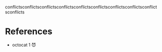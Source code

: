 
conflictsconflictsconflictsconflictsconflictsconflictsconflictsconflictsconflictsconflicts

# References

* octocat 1 😈
